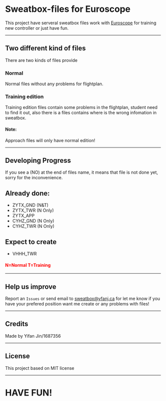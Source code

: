 # **Sweatbox-files for Euroscope**

This project have serveral sweatbox files work with [Euroscope](https://euroscope.hu) for training new controller or just have fun.

---

## **Two different kind of files**

There are two kinds of files provide

### Normal

Normal files without any problems for flightplan.

### Training edition

Training edition files contain some problems in the flightplan, student need to find it out, also there is a files contains where is the wrong infomation in sweatbox.

#### Note:
Approach files will only have normal edition!

---

## **Developing Progress**
If you see a (NO) at the end of files name, it means that file is not done yet, sorry for the inconvenience.

## Already done:
- ZYTX_GND (N&T)
- ZYTX_TWR (N Only)
- ZYTX_APP
- CYHZ_GND (N Only)
- CYHZ_TWR (N Only)

## Expect to create
- VHHH_TWR

#### <spam style="color:red;"> N=Normal T=Training </spam>

---

## **Help us improve**
Report an ``Issues`` or send email to sweatbox@yfanj.ca for let me know if you have your prefered position want me create or any problems with files!

---

## **Credits**
Made by Yifan Jin/1687356

---

## **License**

This project based on MIT license

---

# **HAVE FUN!**